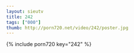 ```yaml
--- 
layout: sieutv
title: 242
tags: ["000"]
thumb: http://porn720.net/video/242/poster.jpg
---
```

{% include porn720 key="242" %} 
